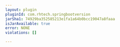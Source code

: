 ```yaml
---
layout: plugin
pluginId: com.rhtech.springbootversion
jarSha1: 74929ba352585213e1fa1a64b0bcc19047a8faaa
isJarAvailable: true
error: NONE
violations: []

---
```

